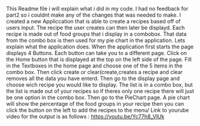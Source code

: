 This Readme file i will explain what i did in my code.
I had no feedback for part2 so i couldnt make any of the changes that was needed to make. I created a new Appliccation that is able to create a recipes
based off of users input. The recipe the user creates can then later be displayd. Each recipe is made out of food groups that i display in a combobox.
That data from the combo box is then used for my pie chart in the application.
Lets explain what the application does.
When the application first starts the page displays 4 Buttons. Each button can take you to a different page.
Click on the Home button that is displayed at the top on the left side of the page.
Fill in the Textboxes in the home page and choose one of the 5 items in the combo box.
Then click create or clear(create,creates a recipe and clear removes all the data you have enterd.
Then go to the display page and choose wich recipe you would like to display. The list is in a combo box, but the list is made out of your recipes so if theres
only one recipe there will just be one option in the combo box.
Then go to the PieChart page. A pie chart will show the percentage of the food groups in your recipe
then you can click the button on the left to add the recipes to the menu/
Link to yourube video for the output is as follows : https://youtu.be/Yc77h8_VlUk
